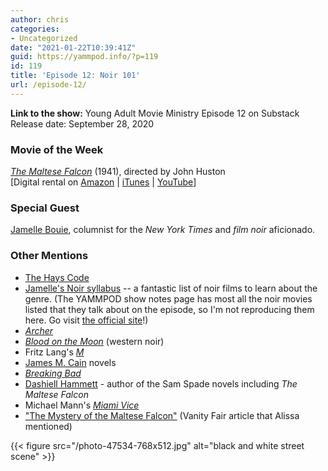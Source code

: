 ```yaml
---
author: chris
categories:
- Uncategorized
date: "2021-01-22T10:39:41Z"
guid: https://yammpod.info/?p=119
id: 119
title: 'Episode 12: Noir 101'
url: /episode-12/
---
```

**Link to the show:** Young Adult Movie Ministry Episode 12 on Substack  
Release date: September 28, 2020

### Movie of the Week

_[The Maltese Falcon](https://www.imdb.com/title/tt0033870/)_ (1941), directed by John Huston  
[Digital rental on [Amazon](https://amzn.to/3qISL05) | [iTunes](https://itunes.apple.com/us/movie/the-maltese-falcon-1941/id283157821) | [YouTube](http://www.youtube.com/watch?v=zph0VqeV4ls)]

### Special Guest

[Jamelle Bouie](https://twitter.com/jbouie), columnist for the _New York Times_ and _film noir_ aficionado.

### Other Mentions

  * [The Hays Code](https://en.wikipedia.org/wiki/Motion_Picture_Production_Code)
  * [Jamelle's Noir syllabus](https://yammpod.substack.com/p/episode-12-noir-101) -- a fantastic list of noir films to learn about the genre. (The YAMMPOD show notes page has most all the noir movies listed that they talk about on the episode, so I'm not reproducing them here. Go visit [the official site](https://yammpod.substack.com/p/episode-12-noir-101)!)
  * _[Archer](https://www.imdb.com/title/tt1486217?ref_=nv_sr_srsg_0)_
  * _[Blood on the Moon](https://www.imdb.com/title/tt0040175)_ (western noir)
  * Fritz Lang's _[M](https://www.imdb.com/title/tt0022100/)_
  * [James M. Cain](https://en.wikipedia.org/wiki/James_M._Cain) novels
  * _[Breaking Bad](https://www.imdb.com/title/tt0903747?ref_=nv_sr_srsg_0)_
  * [Dashiell Hammett](https://en.wikipedia.org/wiki/Dashiell_Hammett) - author of the Sam Spade novels including _The Maltese Falcon_
  * Michael Mann's _[Miami Vice](https://www.imdb.com/title/tt0430357?ref_=nv_sr_srsg_3)_
  * ["The Mystery of the Maltese Falcon"](https://www.vanityfair.com/hollywood/2016/02/mystery-of-the-maltese-falcon) (Vanity Fair article that Alissa mentioned)

{{< figure src="/photo-47534-768x512.jpg" alt="black and white street scene" >}}
